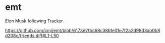 # emt
Elon Musk following Tracker.

https://github.com/cmj/emt/blob/6173e2fbc98c38b1e01e7f2a2d98d3ab0b8d208c/friends.diff#L1-L50

